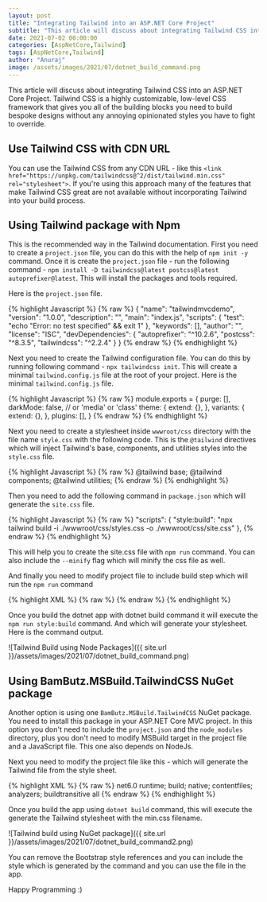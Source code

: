 ```yaml
---
layout: post
title: "Integrating Tailwind into an ASP.NET Core Project"
subtitle: "This article will discuss about integrating Tailwind CSS into an ASP.NET Core Project."
date: 2021-07-02 00:00:00
categories: [AspNetCore,Tailwind]
tags: [AspNetCore,Tailwind]
author: "Anuraj"
image: /assets/images/2021/07/dotnet_build_command.png
---
```

This article will discuss about integrating Tailwind CSS into an ASP.NET Core Project. Tailwind CSS is a highly customizable, low-level CSS framework that gives you all of the building blocks you need to build bespoke designs without any annoying opinionated styles you have to fight to override.

## Use Tailwind CSS with CDN URL

You can use the Tailwind CSS from any CDN URL - like this `<link href="https://unpkg.com/tailwindcss@^2/dist/tailwind.min.css" rel="stylesheet">`. If you're using this approach many of the features that make Tailwind CSS great are not available without incorporating Tailwind into your build process.

## Using Tailwind package with Npm

This is the recommended way in the Tailwind documentation. First you need to create a `project.json` file, you can do this with the help of `npm init -y` command. Once it is create the `project.json` file - run the following command - `npm install -D tailwindcss@latest postcss@latest autoprefixer@latest`. This will install the packages and tools required. 

Here is the `project.json` file.

{% highlight Javascript %}
{% raw %}
{
  "name": "tailwindmvcdemo",
  "version": "1.0.0",
  "description": "",
  "main": "index.js",
  "scripts": {
    "test": "echo \"Error: no test specified\" && exit 1"
  },
  "keywords": [],
  "author": "",
  "license": "ISC",
  "devDependencies": {
    "autoprefixer": "^10.2.6",
    "postcss": "^8.3.5",
    "tailwindcss": "^2.2.4"
  }
}
{% endraw %}
{% endhighlight %}

Next you need to create the Tailwind configuration file. You can do this by running following command - `npx tailwindcss init`. This will create a minimal `tailwind.config.js` file at the root of your project. Here is the minimal `tailwind.config.js` file.

{% highlight Javascript %}
{% raw %}
module.exports = {
  purge: [],
  darkMode: false, // or 'media' or 'class'
  theme: {
    extend: {},
  },
  variants: {
    extend: {},
  },
  plugins: [],
}
{% endraw %}
{% endhighlight %}

Next you need to create a stylesheet inside `wwwroot/css` directory with the file name `style.css` with the following code. This is the `@tailwind` directives which will inject Tailwind's base, components, and utilities styles into the `style.css` file.

{% highlight Javascript %}
{% raw %}
@tailwind base;
@tailwind components;
@tailwind utilities;
{% endraw %}
{% endhighlight %}

Then you need to add the following command in `package.json` which will generate the `site.css` file.

{% highlight Javascript %}
{% raw %}
"scripts": {
  "style:build": "npx tailwind build -i ./wwwroot/css/styles.css -o ./wwwroot/css/site.css"
},
{% endraw %}
{% endhighlight %}

This will help you to create the site.css file with `npm run` command. You can also include the `--minify` flag which will minify the css file as well.

And finally you need to modify project file to include build step which will run the `npm run` command 

{% highlight XML %}
{% raw %}
<Target Name="Tailwind" BeforeTargets="Build">
    <Exec Command="npm run style:build"/>
</Target>
{% endraw %}
{% endhighlight %}

Once you build the dotnet app with dotnet build command it will execute the `npm run style:build` command. And which will generate your stylesheet. Here is the command output.

![Tailwind Build using Node Packages]({{ site.url }}/assets/images/2021/07/dotnet_build_command.png)

## Using BamButz.MSBuild.TailwindCSS NuGet package

Another option is using one `BamButz.MSBuild.TailwindCSS` NuGet package. You need to install this package in your ASP.NET Core MVC project. In this option you don't need to include the `project.json` and the `node_modules` directory, plus you don't need to modify MSBuild target in the project file and a JavaScript file. This one also depends on NodeJs.

Next you need to modify the project file like this - which will generate the Tailwind file from the style sheet.

{% highlight XML %}
{% raw %}
<Project Sdk="Microsoft.NET.Sdk.Web">
  <PropertyGroup>
    <TargetFramework>net6.0</TargetFramework>
  </PropertyGroup>
  <ItemGroup>
    <PackageReference Include="BamButz.MSBuild.TailwindCSS" Version="1.2.3">
      <IncludeAssets>runtime; build; native; contentfiles; analyzers; buildtransitive</IncludeAssets>
      <PrivateAssets>all</PrivateAssets>
    </PackageReference>
  </ItemGroup>
  <ItemGroup>
    <TailwindCSS Include="wwwroot/css/styles.css" />
  </ItemGroup>
</Project>
{% endraw %}
{% endhighlight %}

Once you build the app using `dotnet build` command, this will execute the generate the Tailwind stylesheet with the min.css filename.

![Tailwind build using NuGet package]({{ site.url }}/assets/images/2021/07/dotnet_build_command2.png)

You can remove the Bootstrap style references and you can include the style which is generated by the command and you can use the file in the app.

Happy Programming :)